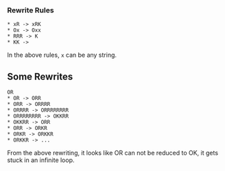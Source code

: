 ### Rewrite Rules
```
* xR -> xRK
* Ox -> Oxx
* RRR -> K
* KK -> 
```

In the above rules, `x` can be any string.


## Some Rewrites
```
OR
* OR -> ORR
* ORR -> ORRRR
* ORRRR -> ORRRRRRRR
* ORRRRRRRR -> OKKRR
* OKKRR -> ORR
* ORR -> ORKR
* ORKR -> ORKKR
* ORKKR -> ...
```

From the above rewriting, it looks like OR can not be reduced to OK, it gets stuck in an infinite loop.
